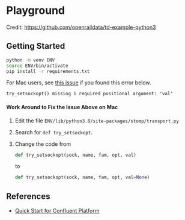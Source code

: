 # Playground

Credit: https://github.com/openraildata/td-example-python3

## Getting Started

```sh
python -m venv ENV
source ENV/bin/activate
pip install -r requirements.txt
```

For Mac users, see [this
issue](https://github.com/jasonrbriggs/stomp.py/issues/391) if you found this
error below.

```
try_setsockopt() missing 1 required positional argument: 'val'
```

#### Work Around to Fix the Issue Above on Mac

1. Edit the file `ENV/lib/python3.8/site-packages/stomp/transport.py`
1. Search for `def try_setsockopt`.
1. Change the code from
    ```py
    def try_setsockopt(sock, name, fam, opt, val)
    ```

    to

    ```py
    def try_setsockopt(sock, name, fam, opt, val=None)
    ```

## References

* [Quick Start for Confluent
  Platform](https://docs.confluent.io/platform/current/quickstart/ce-docker-quickstart.html)